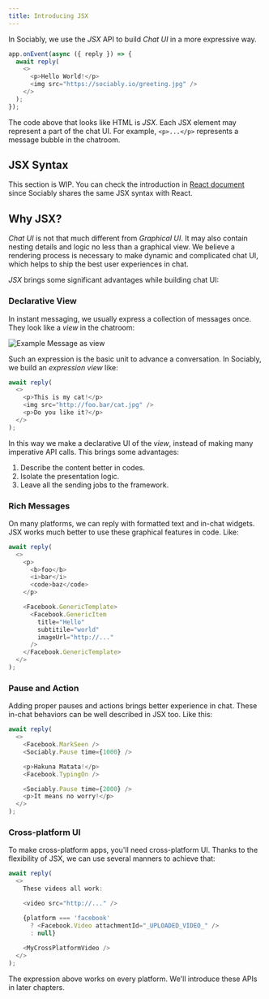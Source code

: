 ```yaml
---
title: Introducing JSX
---
```


In Sociably, we use the _JSX_ API to build _Chat UI_ in a more expressive way.

```js
app.onEvent(async ({ reply }) => {
  await reply(
    <>
      <p>Hello World!</p>
      <img src="https://sociably.io/greeting.jpg" />
    </>
  );
});
```

The code above that looks like HTML is _JSX_.
Each JSX element may represent a part of the chat UI.
For example, `<p>...</p>` represents a message bubble in the chatroom.

## JSX Syntax

This section is WIP. You can check the introduction in [React document](https://reactjs.org/docs/introducing-jsx.html#embedding-expressions-in-jsx)
since Sociably shares the same JSX syntax with React.

## Why JSX?

_Chat UI_ is not that much different from _Graphical UI_.
It may also contain nesting details and logic no less than a graphical view.
We believe a rendering process is necessary to make dynamic and complicated chat UI,
which helps to ship the best user experiences in chat.

_JSX_ brings some significant advantages while building chat UI:

### Declarative View

In instant messaging, we usually express a collection of messages once.
They look like a _view_ in the chatroom:

![Example Message as view](./assets/example-message-as-view.png)

Such an expression is the basic unit to advance a conversation.
In Sociably, we build an _expression view_ like:

```js
await reply(
  <>
    <p>This is my cat!</p>
    <img src="http://foo.bar/cat.jpg" />
    <p>Do you like it?</p>
  </>
);
```

In this way we make a declarative UI of the _view_,
instead of making many imperative API calls.
This brings some advantages:

1. Describe the content better in codes.
2. Isolate the presentation logic.
3. Leave all the sending jobs to the framework.

### Rich Messages

On many platforms, we can reply with formatted text and in-chat widgets.
JSX works much better to use these graphical features in code.
Like:

```js
await reply(
  <>
    <p>
      <b>foo</b>
      <i>bar</i>
      <code>baz</code>
    </p>

    <Facebook.GenericTemplate>
      <Facebook.GenericItem
        title="Hello"
        subtitile="world"
        imageUrl="http://..."
      />
    </Facebook.GenericTemplate>
  </>
);
```

### Pause and Action

Adding proper pauses and actions brings better experience in chat. 
These in-chat behaviors can be well described in JSX too.
Like this:

```js
await reply(
  <>
    <Facebook.MarkSeen />
    <Sociably.Pause time={1000} />

    <p>Hakuna Matata!</p>
    <Facebook.TypingOn />

    <Sociably.Pause time={2000} />
    <p>It means no worry!</p>
  </>
);
```

### Cross-platform UI

To make cross-platform apps, you'll need cross-platform UI.
Thanks to the flexibility of JSX,
we can use several manners to achieve that:

```js
await reply(
  <>
    These videos all work:

    <video src="http://..." />

    {platform === 'facebook'
      ? <Facebook.Video attachmentId="_UPLOADED_VIDEO_" />
      : null}
  
    <MyCrossPlatformVideo />
  </>
);
```

The expression above works on every platform.
We'll introduce these APIs in later chapters.
